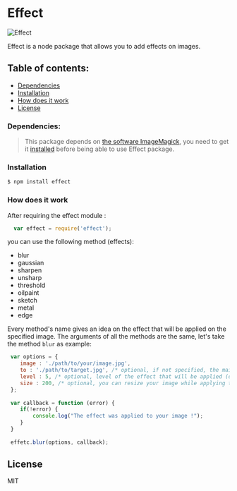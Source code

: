 # Effect

![Effect](https://travis-ci.org/Javascipt/effect.svg)

Effect is a node package that allows you to add effects on images.

## Table of contents:
- [Dependencies](#dependencies)
- [Installation](#installation)
- [How does it work](#how-does-it-work)
- [License](#license)

### Dependencies:

> This package depends on [the software ImageMagick], you need to get it [installed] before being able to use Effect package.

### Installation
```sh
$ npm install effect
```

### How does it work

After requiring the effect module :
```javascript
  var effect = require('effect');
```
you can use the following method (effects):
 - blur
 - gaussian
 - sharpen
 - unsharp
 - threshold
 - oilpaint
 - sketch
 - metal
 - edge
 

Every method's name gives an idea on the effect that will be applied on the specified image.
The arguments of all the methods are the same, let's take the method `blur` as example:

```Javascript
 var options = {
    image : './path/to/your/image.jpg',
    to : './path/to/target.jpg', /* optional, if not specified, the main image will be overwritten */
    level : 5, /* optional, level of the effect that will be applied (default value : 5) */
    size : 200, /* optional, you can resize your image while applying the effect (default value : 100%) */
 };
 
 var callback = function (error) {
    if(!error) {
        console.log("The effect was applied to your image !");
    }
 }
 
 effetc.blur(options, callback);
```

## License
MIT

   [the software ImageMagick]: <http://www.imagemagick.org/>
   [installed]: <http://www.imagemagick.org/script/binary-releases.php/>
